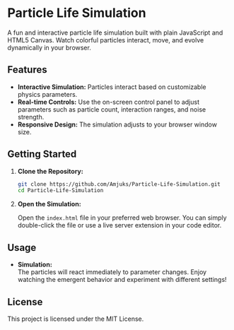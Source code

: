 # Particle Life Simulation

A fun and interactive particle life simulation built with plain JavaScript and HTML5 Canvas. Watch colorful particles interact, move, and evolve dynamically in your browser.

## Features

- **Interactive Simulation:** Particles interact based on customizable physics parameters.
- **Real-time Controls:** Use the on-screen control panel to adjust parameters such as particle count, interaction ranges, and noise strength.
- **Responsive Design:** The simulation adjusts to your browser window size.

## Getting Started

1. **Clone the Repository:**

   ```bash
   git clone https://github.com/Amjuks/Particle-Life-Simulation.git
   cd Particle-Life-Simulation
   ```

2. **Open the Simulation:**

   Open the `index.html` file in your preferred web browser. You can simply double-click the file or use a live server extension in your code editor.

## Usage

- **Simulation:**  
  The particles will react immediately to parameter changes. Enjoy watching the emergent behavior and experiment with different settings!

## License

This project is licensed under the MIT License.